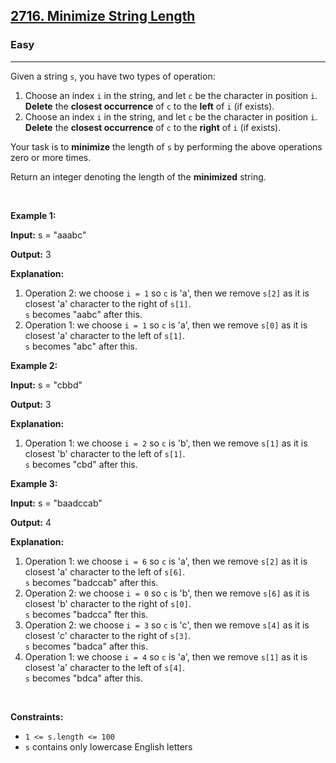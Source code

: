 <h2><a href="https://leetcode.com/problems/minimize-string-length/">2716. Minimize String Length</a></h2><h3>Easy</h3><hr><p>Given a string <code>s</code>, you have two types of operation:</p>

<ol>
	<li>Choose an index <code>i</code> in the string, and let <code>c</code> be the character in position <code>i</code>. <strong>Delete</strong> the <strong>closest occurrence</strong> of <code>c</code> to the <strong>left</strong> of <code>i</code> (if exists).</li>
	<li>Choose an index <code>i</code> in the string, and let <code>c</code> be the character in position <code>i</code>. <strong>Delete</strong> the <strong>closest occurrence</strong> of <code>c</code> to the <strong>right</strong> of <code>i</code> (if exists).</li>
</ol>

<p>Your task is to <strong>minimize</strong> the length of <code>s</code> by performing the above operations zero or more times.</p>

<p>Return an integer denoting the length of the <strong>minimized</strong> string.</p>

<p>&nbsp;</p>
<p><strong class="example">Example 1:</strong></p>

<div class="example-block">
<p><strong>Input:</strong> <span class="example-io">s = &quot;aaabc&quot;</span></p>

<p><strong>Output:</strong> <span class="example-io">3</span></p>

<p><strong>Explanation:</strong></p>

<ol>
	<li>Operation 2: we choose <code>i = 1</code> so <code>c</code> is &#39;a&#39;, then we remove <code>s[2]</code> as it is closest &#39;a&#39; character to the right of <code>s[1]</code>.<br />
	<code>s</code> becomes &quot;aabc&quot; after this.</li>
	<li>Operation 1: we choose <code>i = 1</code> so <code>c</code> is &#39;a&#39;, then we remove <code>s[0]</code> as it is closest &#39;a&#39; character to the left of <code>s[1]</code>.<br />
	<code>s</code> becomes &quot;abc&quot; after this.</li>
</ol>
</div>

<p><strong class="example">Example 2:</strong></p>

<div class="example-block">
<p><strong>Input:</strong> <span class="example-io">s = &quot;cbbd&quot;</span></p>

<p><strong>Output:</strong> <span class="example-io">3</span></p>

<p><strong>Explanation:</strong></p>

<ol>
	<li>Operation 1: we choose <code>i = 2</code> so <code>c</code> is &#39;b&#39;, then we remove <code>s[1]</code> as it is closest &#39;b&#39; character to the left of <code>s[1]</code>.<br />
	<code>s</code> becomes &quot;cbd&quot; after this.</li>
</ol>
</div>

<p><strong class="example">Example 3:</strong></p>

<div class="example-block">
<p><strong>Input:</strong> <span class="example-io">s = &quot;baadccab&quot;</span></p>

<p><strong>Output:</strong> 4</p>

<p><strong>Explanation:</strong></p>

<ol>
	<li>Operation 1: we choose <code>i = 6</code> so <code>c</code> is &#39;a&#39;, then we remove <code>s[2]</code> as it is closest &#39;a&#39; character to the left of <code>s[6]</code>.<br />
	<code>s</code> becomes &quot;badccab&quot; after this.</li>
	<li>Operation 2: we choose <code>i = 0</code> so <code>c</code> is &#39;b&#39;, then we remove <code>s[6]</code> as it is closest &#39;b&#39; character to the right of <code>s[0]</code>.<br />
	<code>s</code> becomes &quot;badcca&quot; fter this.</li>
	<li>Operation 2: we choose <code>i = 3</code> so <code>c</code> is &#39;c&#39;, then we remove <code>s[4]</code> as it is closest &#39;c&#39; character to the right of <code>s[3]</code>.<br />
	<code>s</code> becomes &quot;badca&quot; after this.</li>
	<li>Operation 1: we choose <code>i = 4</code> so <code>c</code> is &#39;a&#39;, then we remove <code>s[1]</code> as it is closest &#39;a&#39; character to the left of <code>s[4]</code>.<br />
	<code>s</code> becomes &quot;bdca&quot; after this.</li>
</ol>
</div>

<p>&nbsp;</p>
<p><strong>Constraints:</strong></p>

<ul>
	<li><code>1 &lt;= s.length &lt;= 100</code></li>
	<li><code>s</code> contains only lowercase English letters</li>
</ul>
